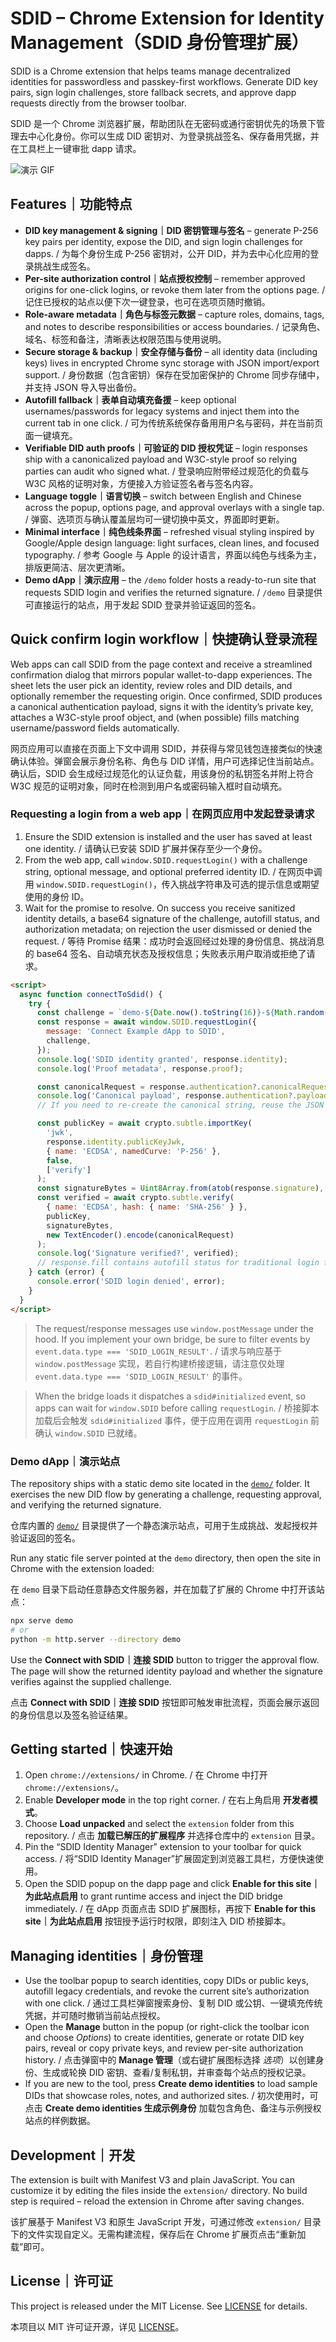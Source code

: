 # SDID – Chrome Extension for Identity Management（SDID 身份管理扩展）

SDID is a Chrome extension that helps teams manage decentralized identities for passwordless and passkey-first workflows. Generate DID key pairs, sign login challenges, store fallback secrets, and approve dapp requests directly from the browser toolbar.

SDID 是一个 Chrome 浏览器扩展，帮助团队在无密码或通行密钥优先的场景下管理去中心化身份。你可以生成 DID 密钥对、为登录挑战签名、保存备用凭据，并在工具栏上一键审批 dapp 请求。

![演示 GIF](images/1.gif)


## Features｜功能特点

- **DID key management & signing｜DID 密钥管理与签名** – generate P-256 key pairs per identity, expose the DID, and sign login challenges for dapps. / 为每个身份生成 P-256 密钥对，公开 DID，并为去中心化应用的登录挑战生成签名。
- **Per-site authorization control｜站点授权控制** – remember approved origins for one-click logins, or revoke them later from the options page. / 记住已授权的站点以便下次一键登录，也可在选项页随时撤销。
- **Role-aware metadata｜角色与标签元数据** – capture roles, domains, tags, and notes to describe responsibilities or access boundaries. / 记录角色、域名、标签和备注，清晰表达权限范围与使用说明。
- **Secure storage & backup｜安全存储与备份** – all identity data (including keys) lives in encrypted Chrome sync storage with JSON import/export support. / 身份数据（包含密钥）保存在受加密保护的 Chrome 同步存储中，并支持 JSON 导入导出备份。
- **Autofill fallback｜表单自动填充备援** – keep optional usernames/passwords for legacy systems and inject them into the current tab in one click. / 可为传统系统保存备用用户名与密码，并在当前页面一键填充。
- **Verifiable DID auth proofs｜可验证的 DID 授权凭证** – login responses ship with a canonicalized payload and W3C-style proof so relying parties can audit who signed what. / 登录响应附带经过规范化的负载与 W3C 风格的证明对象，方便接入方验证签名者与签名内容。
- **Language toggle｜语言切换** – switch between English and Chinese across the popup, options page, and approval overlays with a single tap. / 弹窗、选项页与确认覆盖层均可一键切换中英文，界面即时更新。
- **Minimal interface｜纯色线条界面** – refreshed visual styling inspired by Google/Apple design language: light surfaces, clean lines, and focused typography. / 参考 Google 与 Apple 的设计语言，界面以纯色与线条为主，排版更简洁、层次更清晰。
- **Demo dApp｜演示应用** – the `/demo` folder hosts a ready-to-run site that requests SDID login and verifies the returned signature. / `/demo` 目录提供可直接运行的站点，用于发起 SDID 登录并验证返回的签名。

## Quick confirm login workflow｜快捷确认登录流程

Web apps can call SDID from the page context and receive a streamlined confirmation dialog that mirrors popular wallet-to-dapp experiences. The sheet lets the user pick an identity, review roles and DID details, and optionally remember the requesting origin. Once confirmed, SDID produces a canonical authentication payload, signs it with the identity’s private key, attaches a W3C-style proof object, and (when possible) fills matching username/password fields automatically.

网页应用可以直接在页面上下文中调用 SDID，并获得与常见钱包连接类似的快速确认体验。弹窗会展示身份名称、角色与 DID 详情，用户可选择记住当前站点。确认后，SDID 会生成经过规范化的认证负载，用该身份的私钥签名并附上符合 W3C 规范的证明对象，同时在检测到用户名或密码输入框时自动填充。

### Requesting a login from a web app｜在网页应用中发起登录请求

1. Ensure the SDID extension is installed and the user has saved at least one identity. / 请确认已安装 SDID 扩展并保存至少一个身份。
2. From the web app, call `window.SDID.requestLogin()` with a challenge string, optional message, and optional preferred identity ID. / 在网页中调用 `window.SDID.requestLogin()`，传入挑战字符串及可选的提示信息或期望使用的身份 ID。
3. Wait for the promise to resolve. On success you receive sanitized identity details, a base64 signature of the challenge, autofill status, and authorization metadata; on rejection the user dismissed or denied the request. / 等待 Promise 结果：成功时会返回经过处理的身份信息、挑战消息的 base64 签名、自动填充状态及授权信息；失败表示用户取消或拒绝了请求。

```html
<script>
  async function connectToSdid() {
    try {
      const challenge = `demo-${Date.now().toString(16)}-${Math.random().toString(16).slice(2)}`;
      const response = await window.SDID.requestLogin({
        message: 'Connect Example dApp to SDID',
        challenge,
      });
      console.log('SDID identity granted', response.identity);
      console.log('Proof metadata', response.proof);

      const canonicalRequest = response.authentication?.canonicalRequest || response.challenge;
      console.log('Canonical payload', response.authentication?.payload);
      // If you need to re-create the canonical string, reuse the JSON canonicalization logic from the extension.

      const publicKey = await crypto.subtle.importKey(
        'jwk',
        response.identity.publicKeyJwk,
        { name: 'ECDSA', namedCurve: 'P-256' },
        false,
        ['verify']
      );
      const signatureBytes = Uint8Array.from(atob(response.signature), (char) => char.charCodeAt(0));
      const verified = await crypto.subtle.verify(
        { name: 'ECDSA', hash: { name: 'SHA-256' } },
        publicKey,
        signatureBytes,
        new TextEncoder().encode(canonicalRequest)
      );
      console.log('Signature verified?', verified);
      // response.fill contains autofill status for traditional login forms
    } catch (error) {
      console.error('SDID login denied', error);
    }
  }
</script>
```

> The request/response messages use `window.postMessage` under the hood. If you implement your own bridge, be sure to filter events by `event.data.type === 'SDID_LOGIN_RESULT'`. / 请求与响应基于 `window.postMessage` 实现，若自行构建桥接逻辑，请注意仅处理 `event.data.type === 'SDID_LOGIN_RESULT'` 的事件。

> When the bridge loads it dispatches a `sdid#initialized` event, so apps can wait for `window.SDID` before calling `requestLogin`. / 桥接脚本加载后会触发 `sdid#initialized` 事件，便于应用在调用 `requestLogin` 前确认 `window.SDID` 已就绪。

### Demo dApp｜演示站点

The repository ships with a static demo site located in the [`demo/`](demo) folder. It exercises the new DID flow by generating a challenge, requesting approval, and verifying the returned signature.

仓库内置的 [`demo/`](demo) 目录提供了一个静态演示站点，可用于生成挑战、发起授权并验证返回的签名。

Run any static file server pointed at the `demo` directory, then open the site in Chrome with the extension loaded:

在 `demo` 目录下启动任意静态文件服务器，并在加载了扩展的 Chrome 中打开该站点：

```bash
npx serve demo
# or
python -m http.server --directory demo
```

Use the **Connect with SDID｜连接 SDID** button to trigger the approval flow. The page will show the returned identity payload and whether the signature verifies against the supplied challenge.

点击 **Connect with SDID｜连接 SDID** 按钮即可触发审批流程，页面会展示返回的身份信息以及签名验证结果。

## Getting started｜快速开始

1. Open `chrome://extensions/` in Chrome. / 在 Chrome 中打开 `chrome://extensions/`。
2. Enable **Developer mode** in the top right corner. / 在右上角启用 **开发者模式**。
3. Choose **Load unpacked** and select the `extension` folder from this repository. / 点击 **加载已解压的扩展程序** 并选择仓库中的 `extension` 目录。
4. Pin the “SDID Identity Manager” extension to your toolbar for quick access. / 将“SDID Identity Manager”扩展固定到浏览器工具栏，方便快速使用。
5. Open the SDID popup on the dapp page and click **Enable for this site｜为此站点启用** to grant runtime access and inject the DID bridge immediately. / 在 dApp 页面点击 SDID 扩展图标，再按下 **Enable for this site｜为此站点启用** 按钮授予运行时权限，即刻注入 DID 桥接脚本。

## Managing identities｜身份管理

- Use the toolbar popup to search identities, copy DIDs or public keys, autofill legacy credentials, and revoke the current site’s authorization with one click. / 通过工具栏弹窗搜索身份、复制 DID 或公钥、一键填充传统凭据，并可随时撤销当前站点授权。
- Open the **Manage** button in the popup (or right-click the toolbar icon and choose *Options*) to create identities, generate or rotate DID key pairs, reveal or copy private keys, and review per-site authorization history. / 点击弹窗中的 **Manage 管理**（或右键扩展图标选择 *选项*）以创建身份、生成或轮换 DID 密钥、查看/复制私钥，并审查每个站点的授权记录。
- If you are new to the tool, press **Create demo identities** to load sample DIDs that showcase roles, notes, and authorized sites. / 初次使用时，可点击 **Create demo identities 生成示例身份** 加载包含角色、备注与示例授权站点的样例数据。

## Development｜开发

The extension is built with Manifest V3 and plain JavaScript. You can customize it by editing the files inside the `extension/` directory. No build step is required – reload the extension in Chrome after saving changes.

该扩展基于 Manifest V3 和原生 JavaScript 开发，可通过修改 `extension/` 目录下的文件实现自定义。无需构建流程，保存后在 Chrome 扩展页点击“重新加载”即可。

## License｜许可证

This project is released under the MIT License. See [LICENSE](LICENSE) for details.

本项目以 MIT 许可证开源，详见 [LICENSE](LICENSE)。
